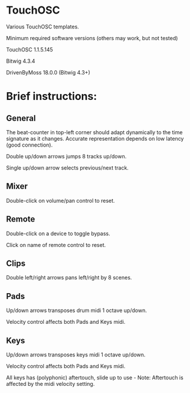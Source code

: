 # TouchOSC
 Various TouchOSC templates.
 
 Minimum required software versions (others may work, but not tested)
 
 TouchOSC 1.1.5.145
 
 Bitwig 4.3.4
 
 DrivenByMoss 18.0.0 (Bitwig 4.3+)
 
# Brief instructions:

## General
 The beat-counter in top-left corner should adapt dynamically to the time signature as it changes. Accurate representation depends on low latency (good connection).
 
 Double up/down arrows jumps 8 tracks up/down.
 
 Single up/down arrow selects previous/next track.

## Mixer
 Double-click on volume/pan control to reset.
 
## Remote
 Double-click on a device to toggle bypass.
 
 Click on name of remote control to reset.
 
## Clips
 Double left/right arrows pans left/right by 8 scenes.

## Pads
 Up/down arrows transposes drum midi 1 octave up/down.
 
 Velocity control affects both Pads and Keys midi.
 
## Keys
 Up/down arrows transposes keys midi 1 octave up/down.
 
 Velocity control affects both Pads and Keys midi.
 
 All keys has (polyphonic) aftertouch, slide up to use - Note: Aftertouch is affected by the midi velocity setting.

